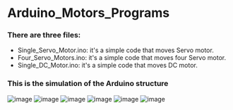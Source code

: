 # Arduino_Motors_Programs
### There are three files:
- Single_Servo_Motor.ino: it's a simple code that moves Servo motor.
- Four_Servo_Motors.ino: it's a simple code that moves four Servo motor.
- Single_DC_Motor.ino: it's a simple code that moves DC motor.

### This is the simulation of the Arduino structure
![image](https://github.com/Rama-Alyoubi/Arduino_Motors_Programs/assets/128150728/51f3e7f1-f20c-46f3-a36d-007ee126d296)
![image](https://github.com/Rama-Alyoubi/Arduino_Motors_Programs/assets/128150728/42cb4afc-c724-4e2f-8b0b-ba4a9283d144)
![image](https://github.com/Rama-Alyoubi/Arduino_Motors_Programs/assets/128150728/4f00a99f-a8a6-431e-a3aa-5489c5928e41)
![image](https://github.com/Rama-Alyoubi/Arduino_Motors_Programs/assets/128150728/04789727-f258-47f3-87b7-275b5d40995f)
![image](https://github.com/Rama-Alyoubi/Arduino_Motors_Programs/assets/128150728/981455ac-625e-4d4a-8047-6712310d6038)
![image](https://github.com/Rama-Alyoubi/Arduino_Motors_Programs/assets/128150728/33917ab3-c59f-4be2-8566-f63a9f2fdd85)
